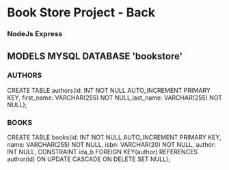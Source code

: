 # Book Store Project - Back
### NodeJs Express

## MODELS MYSQL DATABASE 'bookstore'

### AUTHORS
CREATE TABLE authors(id: INT NOT NULL AUTO_INCREMENT PRIMARY KEY, first_name: VARCHAR(255) NOT NULL,last_name: VARCHAR(255) NOT NULL); 

### BOOKS
CREATE TABLE books(id: INT NOT NULL AUTO_INCREMENT PRIMARY KEY, name: VARCHAR(255) NOT NULL, isbn: VARCHAR(20) NOT NULL, author: INT NULL, CONSTRAINT ida_b FOREIGN KEY(author) REFERENCES author(id) ON UPDATE CASCADE ON DELETE SET NULL); 